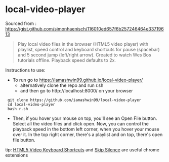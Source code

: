 # local-video-player

Sourced from : https://gist.github.com/simonhaenisch/116010ed657f6b257246464e33719613

> Play local video files in the browser (HTML5 video player) with playlist, speed control and keyboard shortcuts for pause (spacebar) and 5 second jump (left/right arrow). Created to watch Wes Bos tutorials offline. Playback speed defaults to 2x.

Instructions to use:

* To run go to https://iamashwin99.github.io/local-video-player/ 
  * alternatively clone the repo and run r.sh 
  * and then go to http://localhost:8000/ on your browser

```
 git clone https://github.com/iamashwin99/local-video-player
 cd local-video-player
 bash r.sh
```



* Then, if you hover your mouse on top, you'll see an Open File button. Select all the video files and click open.
  Now, you can control the playback speed in the bottom left corner, when you hover your mouse over it.
  In the top right corner, there's a playlist and on top, there's open file button.

tip: [HTML5 Video Keyboard Shortcuts]( https://chrome.google.com/webstore/detail/html5-video-keyboard-shor/llhmaciggnibnbdokidmbilklceaobae?hl=en )  and [Skip Silence](https://chrome.google.com/webstore/detail/skip-silence/fhdmkhbefcbhakffdihhceaklaigdllh) are  useful chrome extensions

